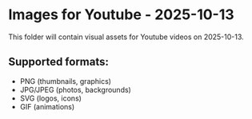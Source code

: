 # Images for Youtube - 2025-10-13

This folder will contain visual assets for Youtube videos on 2025-10-13.

## Supported formats:
- PNG (thumbnails, graphics)
- JPG/JPEG (photos, backgrounds)
- SVG (logos, icons)
- GIF (animations)
